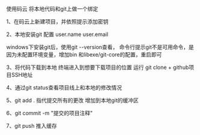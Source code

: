 使用码云 将本地代码和git上做一个绑定

1、在码云上新建项目，并依照提示添加密钥

2、本地安装git 配置 user.name  user.email

windows下安装git后，使用git --version查看， 命令行提示git不是可用命令，是因为未配置环境变量，增加bin  和libexe/git-core的配置，重启即可

3、将代码下载到本地
 终端进入到想要下载项目的位置 运行  git clone + github项目SSH地址
 
4、通过git status查看项目线上和本地的修改情况

5、git add .  指代提交所有的更改 增加到本地git的缓冲区

6、git commit -m "提交的项目注释"

7、git push 推入缓存
